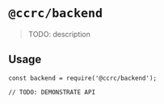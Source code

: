 # `@ccrc/backend`

> TODO: description

## Usage

```
const backend = require('@ccrc/backend');

// TODO: DEMONSTRATE API
```

